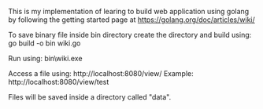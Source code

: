 This is my implementation of learing to build web application using golang by following the getting started page 
at https://golang.org/doc/articles/wiki/

To save binary file inside bin directory create the directory and build using:
go build -o bin wiki.go

Run using:
bin\wiki.exe

Access a file using: http://localhost:8080/view/<page-name>
Example: http://localhost:8080/view/test


Files will be saved inside a directory called "data".